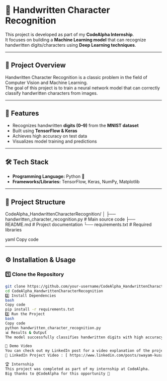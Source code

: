 # 📝 Handwritten Character Recognition

This project is developed as part of my **CodeAlpha Internship**.  
It focuses on building a **Machine Learning model** that can recognize handwritten digits/characters using **Deep Learning techniques**.

---

## 📌 Project Overview
Handwritten Character Recognition is a classic problem in the field of Computer Vision and Machine Learning.  
The goal of this project is to train a neural network model that can correctly classify handwritten characters from images.

---

## 🚀 Features
- Recognizes handwritten **digits (0–9)** from the **MNIST dataset**  
- Built using **TensorFlow & Keras**  
- Achieves high accuracy on test data  
- Visualizes model training and predictions  

---

## 🛠️ Tech Stack
- **Programming Language:** Python 🐍  
- **Frameworks/Libraries:** TensorFlow, Keras, NumPy, Matplotlib  

---

## 📂 Project Structure
CodeAlpha_HandwrittenCharacterRecognition/
│
├── handwritten_character_recognition.py # Main source code
├── README.md # Project documentation
└── requirements.txt # Required libraries

yaml
Copy code

---

## ⚙️ Installation & Usage

### 1️⃣ Clone the Repository
```bash
git clone https://github.com/your-username/CodeAlpha_HandwrittenCharacterRecognition.git
cd CodeAlpha_HandwrittenCharacterRecognition
2️⃣ Install Dependencies
bash
Copy code
pip install -r requirements.txt
3️⃣ Run the Project
bash
Copy code
python handwritten_character_recognition.py
📊 Results & Output
The model successfully classifies handwritten digits with high accuracy.

🎥 Demo Video
You can check out my LinkedIn post for a video explanation of the project:
🔗 LinkedIn Project Video : [ https://www.linkedin.com/posts/swayam-kusanal-bb2667327_machinelearning-deeplearning-handwrittencharacterrecognition-activity-7371286575235760128-Ez6x?utm_source=share&utm_medium=member_android&rcm=ACoAAFKAU_YBb72eJv6JYU7K2oO10RapFEN2TZI ]

🏆 Internship
This project was completed as part of my internship at CodeAlpha.
Big thanks to @CodeAlpha for this opportunity 🙌
